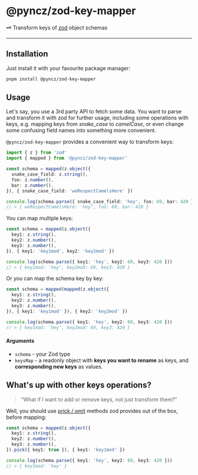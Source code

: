 # @pyncz/zod-key-mapper

🗝️ Transform keys of [zod](https://github.com/colinhacks/zod) object schemas

---

## Installation

Just install it with your favourite package manager:
```sh
pnpm install @pyncz/zod-key-mapper
```

## Usage

Let's say, you use a 3rd party API to fetch some data. You want to parse and transform it with zod for further usage, including some operations with keys, e.g. mapping keys from *snake_case* to *camelCase*, or even change some confusing field names into something more convenient.

`@pyncz/zod-key-mapper` provides a convenient way to transform keys:

```ts
import { z } from 'zod'
import { mapped } from '@pyncz/zod-key-mapper'

const schema = mapped(z.object({
  snake_case_field: z.string(),
  foo: z.number(),
  bar: z.number(),
}), { snake_case_field: 'weRespectCamelsHere' })

console.log(schema.parse({ snake_case_field: 'hey', foo: 69, bar: 420 }))
// > { weRespectCamelsHere: 'hey', foo: 69, bar: 420 }
```

You can map multiple keys:
```ts
const schema = mapped(z.object({
  key1: z.string(),
  key2: z.number(),
  key3: z.number(),
}), { key1: 'key1mod', key2: 'key2mod' })

console.log(schema.parse({ key1: 'hey', key2: 69, key3: 420 }))
// > { key1mod: 'hey', key2mod: 69, key3: 420 }
```

Or you can map the schema key by key:
```ts
const schema = mapped(mapped(z.object({
  key1: z.string(),
  key2: z.number(),
  key3: z.number(),
}), { key1: 'key1mod' }), { key2: 'key2mod' })

console.log(schema.parse({ key1: 'hey', key2: 69, key3: 420 }))
// > { key1mod: 'hey', key2mod: 69, key3: 420 }
```

#### Arguments
- `schema` - your Zod type
- `keysMap` - a readonly object with **keys you want to rename** as keys, and **corresponding new keys** as values.

## What's up with other keys operations?

> "What if I want to add or remove keys, not just transform them?"

Well, you should use [prick / omit](https://zod.dev/?id=pickomit) methods zod provides out of the box, before mapping:

```ts
const schema = mapped(z.object({
  key1: z.string(),
  key2: z.number(),
  key3: z.number(),
}).pick({ key1: true }), { key1: 'key1mod' })

console.log(schema.parse({ key1: 'hey', key2: 69, key3: 420 }))
// > { key1mod: 'hey' }
```
